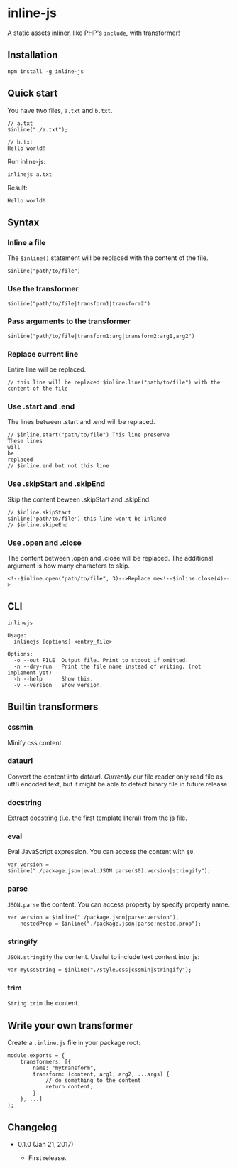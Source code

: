 inline-js
=========

A static assets inliner, like PHP's `include`, with transformer!

Installation
------------
```
npm install -g inline-js
```

Quick start
-----------
You have two files, `a.txt` and `b.txt`.
<!-- $inline.skipStart -->
```
// a.txt
$inline("./a.txt");

// b.txt
Hello world!
```
Run inline-js:
```
inlinejs a.txt
```
Result:
```
Hello world!
```

Syntax
------
### Inline a file
The `$inline()` statement will be replaced with the content of the file.
```
$inline("path/to/file")
```
### Use the transformer
```
$inline("path/to/file|transform1|transform2")
```
### Pass arguments to the transformer
```
$inline("path/to/file|transform1:arg|transform2:arg1,arg2")
```
### Replace current line
Entire line will be replaced.
```
// this line will be replaced $inline.line("path/to/file") with the content of the file
```
### Use .start and .end
The lines between .start and .end will be replaced.
```
// $inline.start("path/to/file") This line preserve
These lines
will
be
replaced
// $inline.end but not this line
```
### Use .skipStart and .skipEnd
Skip the content beween .skipStart and .skipEnd.
```
// $inline.skipStart
$inline('path/to/file') this line won't be inlined
// $inline.skipeEnd
```
### Use .open and .close
The content between .open and .close will be replaced. The additional argument is how many characters to skip.
```
<!--$inline.open("path/to/file", 3)-->Replace me<!--$inline.close(4)-->
```

CLI
----
<!-- $inline.skipEnd -->
<!-- $inline.start("./cli.js|docstring|markdown:codeblock") -->
```
inlinejs

Usage:
  inlinejs [options] <entry_file>

Options:
  -o --out FILE  Output file. Print to stdout if omitted.
  -n --dry-run   Print the file name instead of writing. (not implement yet)
  -h --help      Show this.
  -v --version   Show version.
```
<!-- $inline.end -->
<!-- $inline.skipStart -->

Builtin transformers
--------------------

### cssmin
Minify css content.

### dataurl
Convert the content into dataurl. *Currently* our file reader only read file as utf8 encoded text, but it might be able to detect binary file in future release.

### docstring
Extract docstring (i.e. the first template literal) from the js file.

### eval
Eval JavaScript expression. You can access the content with `$0`.
```
var version = $inline("./package.json|eval:JSON.parse($0).version|stringify");
```

### parse
`JSON.parse` the content. You can access property by specify property name.
```
var version = $inline("./package.json|parse:version"),
	nestedProp = $inline("./package.json|parse:nested,prop");
```

### stringify
`JSON.stringify` the content. Useful to include text content into .js:
```
var myCssString = $inline("./style.css|cssmin|stringify");
```

### trim
`String.trim` the content.

Write your own transformer
--------------------------
Create a `.inline.js` file in your package root:
```
module.exports = {
	transformers: [{
		name: "mytransform",
		transform: (content, arg1, arg2, ...args) {
			// do something to the content
			return content;
		}
	}, ...]
};
```

Changelog
---------

* 0.1.0 (Jan 21, 2017)

    - First release.
